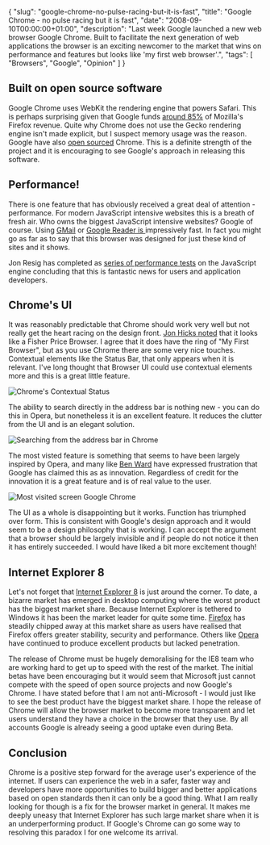 {
  "slug": "google-chrome-no-pulse-racing-but-it-is-fast",
  "title": "Google Chrome - no pulse racing but it is fast",
  "date": "2008-09-10T00:00:00+01:00",
  "description": "Last week Google launched a new web browser Google Chrome. Built to facilitate the next generation of web applications the browser is an exciting newcomer to the market that wins on performance and features but looks like 'my first web browser'.",
  "tags": [
    "Browsers",
    "Google",
    "Opinion"
  ]
}

## Built on open source software

Google Chrome uses WebKit the rendering engine that powers Safari. This is perhaps surprising given that Google funds [around 85%][1] of Mozilla's Firefox revenue. Quite why Chrome does not use the Gecko rendering engine isn't made explicit, but I suspect memory usage was the reason. Google have also [open sourced][2] Chrome. This is a definite strength of the project and it is encouraging to see Google's approach in releasing this software.

## Performance!

There is one feature that has obviously received a great deal of attention - performance. For modern JavaScript intensive websites this is a breath of fresh air. Who owns the biggest JavaScript intensive websites? Google of course. Using [GMail][3] or [Google Reader is ][4] impressively fast. In fact you might go as far as to say that this browser was designed for just these kind of sites and it shows. 

Jon Resig has completed as [series of performance tests][5] on the JavaScript engine concluding that this is fantastic news for users and application developers. 

## Chrome's UI

It was reasonably predictable that Chrome should work very well but not really get the heart racing on the design front. [Jon Hicks noted][6] that it looks like a Fisher Price Browser. I agree that it does have the ring of "My First Browser", but as you use Chrome there are some very nice touches. Contextual elements like the Status Bar, that only appears when it is relevant. I've long thought that Browser UI could use contextual elements more and this is a great little feature. 

![Chrome's Contextual Status][7] 

The ability to search directly in the address bar is nothing new - you can do this in Opera, but nonetheless it is an excellent feature. It reduces the clutter from the UI and is an elegant solution.

![Searching from the address bar in Chrome][8] 

The most visted feature is something that seems to have been largely inspired by Opera, and many like [Ben Ward][9] have expressed frustration that Google has claimed this as as innovation. Regardless of credit for the innovation it is a great feature and is of real value to the user.

![Most visited screen Google Chrome][10] 

The UI as a whole is disappointing but it works. Function has triumphed over form. This is consistent with Google's design approach and it would seem to be a design philosophy that is working. I can accept the argument that a browser should be largely invisible and if people do not notice it then it has entirely succeeded. I would have liked a bit more excitement though!

## Internet Explorer 8

Let's not forget that [Internet Explorer 8][11] is just around the corner. To date, a bizarre market has emerged in desktop computing where the worst product has the biggest market share. Because Internet Explorer is tethered to Windows it has been the market leader for quite some time. [Firefox][12] has steadily chipped away at this market share as users have realised that Firefox offers greater stability, security and performance. Others like [Opera][13] have continued to produce excellent products but lacked penetration.

The release of Chrome must be hugely demoralising for the IE8 team who are working hard to get up to speed with the rest of the market. The initial betas have been encouraging but it would seem that Microsoft just cannot compete with the speed of open source projects and now Google's Chrome. I have stated before that I am not anti-Microsoft - I would just like to see the best product have the biggest market share. I hope the release of Chrome will allow the browser market to become more transparent and let users understand they have a choice in the browser that they use. By all accounts Google is already seeing a good uptake even during Beta.

## Conclusion

Chrome is a positive step forward for the average user's experience of the internet. If users can experience the web in a safer, faster way and developers have more opportunities to build bigger and better applications based on open standards then it can only be a good thing. What I am really looking for though is a fix for the browser market in general. It makes me deeply uneasy that Internet Explorer has such large market share when it is an underperforming product. If Google's Chrome can go some way to resolving this paradox I for one welcome its arrival.

 [1]: http://www.theregister.co.uk/2007/10/25/mozilla_releases_2006_financial_statement/
 [2]: http://code.google.com/chromium/
 [3]: http://mail.google.com/
 [4]: http://www.google.com/reader
 [5]: http://ejohn.org/blog/javascript-performance-rundown/
 [6]: http://www.hicksdesign.co.uk/journal/initial-thoughts-on-google-chrome
 [7]: /images/articles/contextual.jpg
 [8]: /images/articles/fisher-price.jpg
 [9]: http://ben-ward.co.uk/
 [10]: /images/articles/most_visited.jpg
 [11]: http://www.microsoft.com/windows/internet-explorer/beta/default.aspx
 [12]: http://www.mozilla.com/firefox
 [13]: http://www.opera.com/
